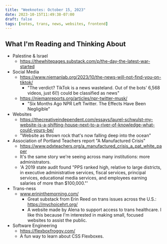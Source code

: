 ```yaml
---
title: "Weeknotes: October 15, 2023"
date: 2023-10-15T11:49:38-07:00
draft: false
tags: [notes, trans, news, websites, frontend]
---
```


## What I'm Reading and Thinking About

- Palestine & Israel
  - https://thewhitepages.substack.com/p/the-day-the-latest-war-started
- Social Media
  - https://www.niemanlab.org/2023/10/the-news-will-not-find-you-on-tiktok/
    - "The verdict? TikTok is a news wasteland. Out of the bots' 6,568 videos, just 6(!) could be classified as news"
  - https://niemanreports.org/articles/npr-twitter-musk/
    - "Six Months Ago NPR Left Twitter. The Effects Have Been Negligible"
- Websites
  - https://thecreativeindependent.com/essays/laurel-schwulst-my-website-is-a-shifting-house-next-to-a-river-of-knowledge-what-could-yours-be/
  - "Website as thrown rock that's now falling deep into the ocean"
- Association of Portland Teachers report "A Manufactured Crisis"
  - https://www.pdxteachers.org/a_manufactured_crisis_a_pat_white_paper
  - It's the same story we're seeing across many institutions: more administrators.
  - 'A 2019 state audit found "PPS ranked high, relative to large districts, in executive administrative services, fiscal services, principal services, educational media services, and employees earning salaries of more than $100,000."'
- Trans-ness
  - www.erininthemorning.com/
    - Great substack from Erin Reed on trans issues across the U.S.: https://mychoicehrt.org/
    - A website made by Alena to support access to trans healthcare. I like this because I'm interested in making small, focused websites to assist the public.
- Software Engineering
  - https://flexboxfroggy.com/
  - A fun way to learn about CSS Flexboxes.
